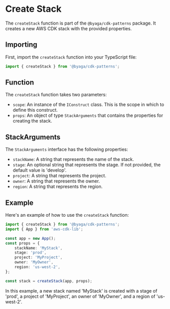 # Create Stack

The `createStack` function is part of the `@byaga/cdk-patterns` package. It creates a new AWS CDK stack with the provided properties.

## Importing

First, import the `createStack` function into your TypeScript file:

```typescript
import { createStack } from '@byaga/cdk-patterns';
```

## Function

The `createStack` function takes two parameters:

- `scope`: An instance of the `IConstruct` class. This is the scope in which to define this construct.
- `props`: An object of type `StackArguments` that contains the properties for creating the stack.

## StackArguments

The `StackArguments` interface has the following properties:

- `stackName`: A string that represents the name of the stack.
- `stage`: An optional string that represents the stage. If not provided, the default value is 'develop'.
- `project`: A string that represents the project.
- `owner`: A string that represents the owner.
- `region`: A string that represents the region.

## Example

Here's an example of how to use the `createStack` function:

```typescript
import { createStack } from '@byaga/cdk-patterns';
import { App } from 'aws-cdk-lib';

const app = new App();
const props = {
    stackName: 'MyStack',
    stage: 'prod',
    project: 'MyProject',
    owner: 'MyOwner',
    region: 'us-west-2',
};

const stack = createStack(app, props);
```

In this example, a new stack named 'MyStack' is created with a stage of 'prod', a project of 'MyProject', an owner of 'MyOwner', and a region of 'us-west-2'.